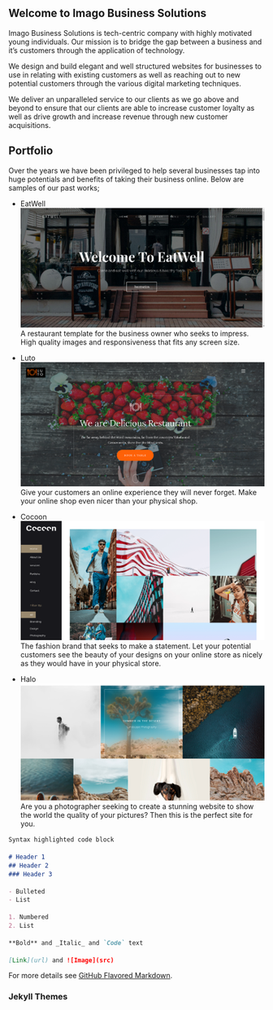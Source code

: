 ## Welcome to Imago Business Solutions

Imago Business Solutions is tech-centric company with highly motivated young individuals. Our mission is to bridge the gap between a business and it’s customers through the application of technology. 

We design and build elegant and well structured websites for businesses to use in relating with existing customers as well as reaching out to new potential customers through the various digital marketing techniques.

We deliver an unparalleled service to our clients as we go above and beyond to ensure that our clients are able to increase customer loyalty as well as drive growth and increase revenue through new customer acquisitions.

## Portfolio

Over the years we have been privileged to help several businesses tap into huge potentials and benefits of taking their business online. Below are samples of our past works;

- EatWell 
![image](https://github.com/ImagoBS/imagobs.github.io/blob/master/eatwell-1.PNG)
A restaurant template for the business owner who seeks to impress. High quality images and responsiveness that fits any screen size.

- Luto
![image](https://github.com/ImagoBS/imagobs.github.io/blob/master/luto-1.PNG)
Give your customers an online experience they will never forget. Make your online shop even nicer than your physical shop. 

- Cocoon
![image](https://github.com/ImagoBS/imagobs.github.io/blob/master/cocoon-1.PNG)
The fashion brand that seeks to make a statement. Let your potential customers see the beauty of your designs on your online store as nicely as they would have in your physical store.

- Halo
![image](https://github.com/ImagoBS/imagobs.github.io/blob/master/halo.PNG)
Are you a photographer seeking to create a stunning website to show the world the quality of your pictures? Then this is the perfect site for you. 

```markdown
Syntax highlighted code block

# Header 1
## Header 2
### Header 3

- Bulleted
- List

1. Numbered
2. List

**Bold** and _Italic_ and `Code` text

[Link](url) and ![Image](src)
```

For more details see [GitHub Flavored Markdown](https://guides.github.com/features/mastering-markdown/).

### Jekyll Themes


